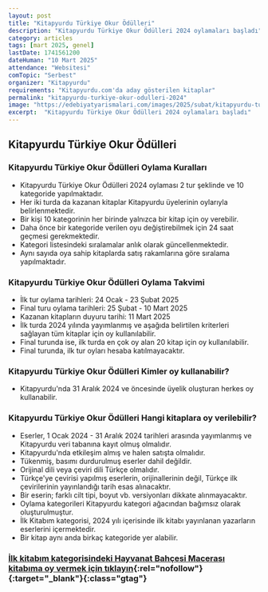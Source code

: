 ```yaml
---
layout: post
title: "Kitapyurdu Türkiye Okur Ödülleri"
description: "Kitapyurdu Türkiye Okur Ödülleri 2024 oylamaları başladı"
category: articles
tags: [mart 2025, genel]
lastDate: 1741561200
dateHuman: "10 Mart 2025"
attendance: "Websitesi"
comTopic: "Serbest"
organizer: "Kitapyurdu"
requirements: "Kitapyurdu.com'da aday gösterilen kitaplar"
permalink: "kitapyurdu-turkiye-okur-odulleri-2024"
image: "https://edebiyatyarismalari.com/images/2025/subat/kitapyurdu-turkiye-okur-odulleri.jpg"
excerpt:  "Kitapyurdu Türkiye Okur Ödülleri 2024 oylamaları başladı"
---
```


## Kitapyurdu Türkiye Okur Ödülleri

### Kitapyurdu Türkiye Okur Ödülleri Oylama Kuralları

- Kitapyurdu Türkiye Okur Ödülleri 2024 oylaması 2 tur şeklinde ve 10 kategoride yapılmaktadır.
- Her iki turda da kazanan kitaplar Kitapyurdu üyelerinin oylarıyla belirlenmektedir.
- Bir kişi 10 kategorinin her birinde yalnızca bir kitap için oy verebilir.
- Daha önce bir kategoride verilen oyu değiştirebilmek için 24 saat geçmesi gerekmektedir.
- Kategori listesindeki sıralamalar anlık olarak güncellenmektedir.
- Aynı sayıda oya sahip kitaplarda satış rakamlarına göre sıralama yapılmaktadır.

### Kitapyurdu Türkiye Okur Ödülleri Oylama Takvimi

- İlk tur oylama tarihleri: 24 Ocak - 23 Şubat 2025
- Final turu oylama tarihleri: 25 Şubat - 10 Mart 2025
- Kazanan kitapların duyuru tarihi: 11 Mart 2025
- İlk turda 2024 yılında yayımlanmış ve aşağıda belirtilen kriterleri sağlayan tüm kitaplar için oy kullanılabilir.
- Final turunda ise, ilk turda en çok oy alan 20 kitap için oy kullanılabilir.
- Final turunda, ilk tur oyları hesaba katılmayacaktır.

### Kitapyurdu Türkiye Okur Ödülleri Kimler oy kullanabilir?

- Kitapyurdu'nda 31 Aralık 2024 ve öncesinde üyelik oluşturan herkes oy kullanabilir.

### Kitapyurdu Türkiye Okur Ödülleri Hangi kitaplara oy verilebilir?

- Eserler, 1 Ocak 2024 - 31 Aralık 2024 tarihleri arasında yayımlanmış ve Kitapyurdu veri tabanına kayıt olmuş olmalıdır.
- Kitapyurdu'nda etkileşim almış ve halen satışta olmalıdır.
- Tükenmiş, basımı durdurulmuş eserler dahil değildir.
- Orijinal dili veya çeviri dili Türkçe olmalıdır.
- Türkçe'ye çevirisi yapılmış eserlerin, orijinallerinin değil, Türkçe ilk çevirilerinin yayınlandığı tarih esas alınacaktır.
- Bir eserin; farklı cilt tipi, boyut vb. versiyonları dikkate alınmayacaktır.
- Oylama kategorileri Kitapyurdu kategori ağacından bağımsız olarak oluşturulmuştur.
- İlk Kitabım kategorisi, 2024 yılı içerisinde ilk kitabı yayınlanan yazarların eserlerini içermektedir.
- Bir kitap aynı anda birkaç kategoride yer alabilir.

### [İlk kitabım kategorisindeki Hayvanat Bahçesi Macerası kitabıma oy vermek için tıklayın](https://www.kitapyurdu.com/index.php?route=contest/contest&category_id=10&product_id=678517){:rel="nofollow"}{:target="_blank"}{:class="gtag"}